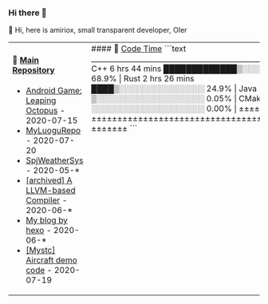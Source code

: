 ### Hi there 👋

:baby_chick: Hi, here is amiriox, small transparent developer, OIer
<table>
<tr>
<td valign="top" width="50%">

<!--
**AMIRIOX/AMIRIOX** is a ✨ _special_ ✨ repository because its `README.md` (this file) appears on your GitHub profile.
-->

<!--Here are some ideas to get you started:-->

<!--- 🔭 I’m currently working on ...
- 🌱 I’m currently learning `algorithms`, `OI` and `Rust Programming Language`.
 👯 I’m looking to collaborate on ...
- 🤔 I’m looking for help with ...
- 💬 Ask me about ...
- 📫 How to reach me: ...
- 😄 Pronouns: ...
- ⚡ Fun fact: ...-->

#### 🔭 <a href="https://github.com/AMIRIOX?tab=repositories" target="_blank">Main Repository</a>
* <a href='https://github.com/AMIRIOX/leaping-octopus' target='_blank'>Android Game: Leaping Octopus</a> - 2020-07-15
* <a href='https://github.com/AMIRIOX/MyLuoguRepo' target='_blank'>MyLuoguRepo</a> - 2020-07-20
* <a href='https://github.com/AMIRIOX/SpjWeather' target='_blank'>SpjWeatherSys</a> - 2020-05-*
* <a href='https://github.com/AMIRIOX/JvavLlvmCompiler' target='_blank'>[archived] A LLVM-based Compiler</a> - 2020-06-*
* <a href='https://github.com/AMIRIOX/AMIRIOX.github.io' target='_blank'>My blog by hexo</a> - 2020-06-*
* <a href='https://github.com/MystaticDevelopers/aircraft-demo' target='_blank'>[Mystc] Aircraft demo code</a> - 2020-07-19
</td>
<td valign="top" width="50%">
#### 🤔 <a href="#" target="_blank">Code Time</a>
```text
_______________________________________________________.
C++         6 hrs 44 mins  █████████████▒░░░░░░  68.9% |
Rust        2 hrs 26 mins  ████▒░░░░░░░░░░░░░░░  24.9% |
Java              33 mins  ▒░░░░░░░░░░░░░░░░░░░  0.05% |
CMake              3 mins  ░░░░░░░░░░░░░░░░░░░░  0.00% |
±±±±±±±±±±±±±±±±±±±±±±±±±±±±±±±±±±±±±±±±±±±±±±±±±±±±±±±±
```
</td>
</tr>
<!--<tr>
<td valign="top" width="50%">
#### 📫 <a href="https://amiriox.github.io/" target="_blank">Recent Blog</a>
* <a href='https://amiriox.github.io/2020/07/20/C001-%E7%AC%AC%E4%B8%80%E4%B8%AAhelloworld%E6%8F%92%E4%BB%B6/' target='_blank'>[Chinese]VSCode extension development C0</a>
* <a href='https://amiriox.github.io/2020/07/20/C002-%E5%8F%B3%E9%94%AE%E8%8F%9C%E5%8D%95%E5%92%8C%E5%BF%AB%E6%8D%B7%E9%94%AE/' target='_blank'>[Chinese]VSCode extension development C1</a>
</td>
<td valign="top" width="50%">
#### 🌱<a href="#" target="_blank">Funny Soul</a>
* I am not a funny soul.
</td>
  </tr> -->
  </table>

